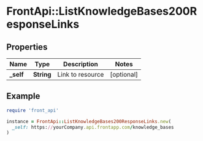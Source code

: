 # FrontApi::ListKnowledgeBases200ResponseLinks

## Properties

| Name | Type | Description | Notes |
| ---- | ---- | ----------- | ----- |
| **_self** | **String** | Link to resource | [optional] |

## Example

```ruby
require 'front_api'

instance = FrontApi::ListKnowledgeBases200ResponseLinks.new(
  _self: https://yourCompany.api.frontapp.com/knowledge_bases
)
```

